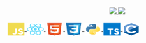 
<div align="center">
   <a href="https://github.com/AnaHeline">
    <img height="165em" src="https://github-readme-stats.vercel.app/api?username=AnaHeline&show_icons=true&theme=dracula&include_all_commits=true&count_private=true"/>
    <img height="165em" src="https://github-readme-stats.vercel.app/api/top-langs/?username=AnaHeline&layout=compact&langs_count=7&theme=dracula"/>
</div>
<div style="display: inline_block"><br>
  <img align="center" alt="Ana-Js" height="30" width="40" src="https://raw.githubusercontent.com/devicons/devicon/master/icons/javascript/javascript-plain.svg">
  <img align="center" alt="Ana-React" height="30" width="40" src="https://raw.githubusercontent.com/devicons/devicon/master/icons/react/react-original.svg">
  <img align="center" alt="Ana-HTML" height="30" width="40" src="https://raw.githubusercontent.com/devicons/devicon/master/icons/html5/html5-original.svg">
  <img align="center" alt="Ana-CSS" height="30" width="40" src="https://raw.githubusercontent.com/devicons/devicon/master/icons/css3/css3-original.svg">
  <img align="center" alt="Ana-Python" height="30" width="40" src="https://raw.githubusercontent.com/devicons/devicon/master/icons/python/python-original.svg">
   <img align="center" alt="Ana-Typedcript" height="30" width="40" src="https://raw.githubusercontent.com/devicons/devicon/master/icons/typescript/typescript-original.svg">
  <img align="center" alt="Ana-Python" height="30" width="40" src="https://raw.githubusercontent.com/devicons/devicon/master/icons/c/c-original.svg">
</div>
  
  ##

